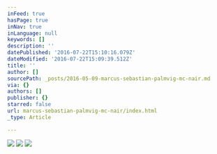 ```yaml
---
inFeed: true
hasPage: true
inNav: true
inLanguage: null
keywords: []
description: ''
datePublished: '2016-07-22T15:10:16.079Z'
dateModified: '2016-07-22T15:09:39.512Z'
title: ''
author: []
sourcePath: _posts/2016-05-09-marcus-sebastian-palmvig-mc-nair.md
via: {}
authors: []
publisher: {}
starred: false
url: marcus-sebastian-palmvig-mc-nair/index.html
_type: Article

---
```

![](https://the-grid-user-content.s3-us-west-2.amazonaws.com/a2e51d46-05c9-43c1-88e2-69a9a0775412.jpg)
![](https://the-grid-user-content.s3-us-west-2.amazonaws.com/3ee189ec-f95a-4ca9-af3c-db2ec25c5998.jpg)
![](https://the-grid-user-content.s3-us-west-2.amazonaws.com/3dba66e6-9783-42b6-b094-e548ad22ece4.jpg)
